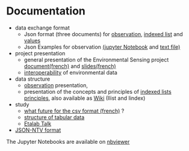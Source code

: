 # Documentation

- data exchange format 
    - Json format (three documents) for [observation](./ObsJSON-Standard.pdf), [indexed list](./IlistJSON-Standard.pdf) and [values](./ESJSON-Standard.pdf)
    - Json Examples for observation [(jupyter Notebook](./json_examples.ipynb) and [text file)](./json_examples.obs)
- project presentation
    - general presentation of the Environmental Sensing project [document(french)](./ES-presentation.pdf) and [slides(french)](./presentation_projet.pdf)
    - [interoperability](./interoperability.pdf) of environmental data
- data structure
    - [observation](./Observation.pdf) presentation,
    - presentation of the concepts and principles of [indexed lists principles](./Ilist_principles.pdf), also available as [Wiki](https://github.com/loco-philippe/Environmental-Sensing/wiki/Indexed-list) (Ilist and Iindex)
- study
    - [what future for the csv format (french)](./FR_format_csv.ipynb) ?
    - [structure of tabular data](./FR_tabular_structure.ipynb)
    - [Etalab Talk](etalabtalk_26_01_23.pdf)
- [JSON-NTV format](https://github.com/loco-philippe/NTV#readme)
  
The Jupyter Notebooks are available on [nbviewer](http://nbviewer.org/github/loco-philippe/Environmental-Sensing/tree/main/documentation/)

